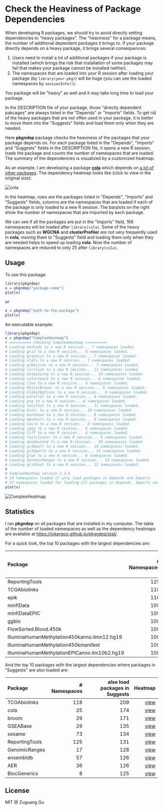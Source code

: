 # Check the Heaviness of Package Dependencies

When developing R packages, we should try to avoid directly setting
dependencies to "heavy packages". The "heaviness" for a package means, the
number of additional dependent packages it brings to. If your package directly depends
on a heavy package, it brings several consequences:

1. Users need to install a lot of additional packages if your
   package is installed (which brings the risk that installation of some packages
   may fail that makes your package cannot be installed neither). 
2. The namespaces that are loaded into your R session after loading your package (by
   `library(your-pkg)`) will be huge (you can see the loaded namespaces by `sessionInfo()`).

You package will be "heavy" as well and it may take long time to load your
package.

In the DESCRIPTION file of your package, those "directly dependent pakcages"
are always listed in the "Depends" or "Imports" fields. To get rid of the heavy
packages that are not offen used in your package, it is better to move them
into the "Suggests" fields and load them only when they are needed.

Here **pkgndep** package checks the heaviness of the packages that your
package depends on. For each package listed in the "Depends", "Imports" and
"Suggests" fields in the DESCRIPTION file, it opens a new R session, loads the
package and counts the number of namespaces that are loaded. The summary of
the dependencies is visualized by a customized heatmap.

As an example, I am developing a package 
[**cola**](https://jokergoo.github.com/cola) which depends on [a lot of other
packages](https://github.com/jokergoo/cola/blob/6d5f5a7737fd273c36ff50f35a60bf2b671ed84d/DESCRIPTION).
The dependency heatmap looks like (click to view in the original size):

![cola](https://user-images.githubusercontent.com/449218/79337498-e6bec180-7f25-11ea-9861-293eba8931bc.png)

In the heatmap, rows are the packages listed in "Depends", "Imports" and "Suggests" fields,
columns are the namespaces that are loaded if each of the package is only loaded to a new R session.
The barplots on the right show the number of namespaces that are imported by each package.

We can see if all the packages are put in the "Imports" field, 166 namespaces
will be loaded after `library(cola)`. Some of the heavy packages such as
**WGCNA** and **clusterProfiler** are not very frequently used in **cola**,
moving them to "Suggests" field and loading them only when they are needed
helps to speed up loading **cola**. Now the number of namespaces are reduced
to only 25 after `library(cola)`.

## Usage

To use this package:

```r
library(pkgndep)
x = pkgndep("package-name")
plot(x)
```

or

```r
x = pkgndep("path-to-the-package")
plot(x)
```

An executable example:

```r
library(pkgndep)
x = pkgndep("ComplexHeatmap")
# ========== checking ComplexHeatmap ==========
# Loading methods to a new R session... 7 namespaces loaded.
# Loading grid to a new R session... 8 namespaces loaded.
# Loading graphics to a new R session... 7 namespaces loaded.
# Loading stats to a new R session... 7 namespaces loaded.
# Loading grDevices to a new R session... 7 namespaces loaded.
# Loading circlize to a new R session... 12 namespaces loaded.
# Loading GetoptLong to a new R session... 10 namespaces loaded.
# Loading colorspace to a new R session... 8 namespaces loaded.
# Loading clue to a new R session... 9 namespaces loaded.
# Loading RColorBrewer to a new R session... 8 namespaces loaded.
# Loading GlobalOptions to a new R session... 8 namespaces loaded.
# Loading parallel to a new R session... 8 namespaces loaded.
# Loading png to a new R session... 8 namespaces loaded.
# Loading testthat to a new R session... 11 namespaces loaded.
# Loading knitr to a new R session... 10 namespaces loaded.
# Loading markdown to a new R session... 8 namespaces loaded.
# Loading dendsort to a new R session... 8 namespaces loaded.
# Loading Cairo to a new R session... 8 namespaces loaded.
# Loading jpeg to a new R session... 8 namespaces loaded.
# Loading tiff to a new R session... 8 namespaces loaded.
# Loading fastcluster to a new R session... 8 namespaces loaded.
# Loading dendextend to a new R session... 36 namespaces loaded.
# Loading grImport to a new R session... 10 namespaces loaded.
# Loading grImport2 to a new R session... 13 namespaces loaded.
# Loading glue to a new R session... 8 namespaces loaded.
# Loading GenomicRanges to a new R session... 19 namespaces loaded.
# Loading gridtext to a new R session... 12 namespaces loaded.
x
# ComplexHeatmap version 2.3.4
# 14 namespaces loaded if only load packages in Depends and Imports
# 57 namespaces loaded for loading all packages in Depends, Imports and Suggests
plot(x)
```

![ComplexHeatmap](https://user-images.githubusercontent.com/449218/79369104-b80a1080-7f50-11ea-8e20-a8e69f69b40f.png)


## Statistics

I ran **pkgndep** on all packages that are installed in my computer. The table
of the number of loaded namespaces as well as the dependency heatmaps are
available at https://jokergoo.github.io/pkgndep/stat/.

For a quick look, the top 10 packages with the largest dependencies are:

|Package                                       | # Namespaces| also load packages in Suggests|                                                                                                 Heatmap|
|:---------------------------------------------|------------:|------------------------------:|-------------------------------------------------------------------------------------------------------:|
|ReportingTools                                |          125|                            131|                                [view](https://jokergoo.github.io/pkgndep/stat/image/ReportingTools.png)|
|TCGAbiolinks                                  |          118|                            209|                                  [view](https://jokergoo.github.io/pkgndep/stat/image/TCGAbiolinks.png)|
|epik                                          |          116|                            116|                                          [view](https://jokergoo.github.io/pkgndep/stat/image/epik.png)|
|minfiData                                     |          109|                            109|                                     [view](https://jokergoo.github.io/pkgndep/stat/image/minfiData.png)|
|minfiDataEPIC                                 |          109|                            109|                                 [view](https://jokergoo.github.io/pkgndep/stat/image/minfiDataEPIC.png)|
|ggbio                                         |          108|                            119|                                         [view](https://jokergoo.github.io/pkgndep/stat/image/ggbio.png)|
|FlowSorted.Blood.450k                         |          108|                            108|                         [view](https://jokergoo.github.io/pkgndep/stat/image/FlowSorted.Blood.450k.png)|
|IlluminaHumanMethylation450kanno.ilmn12.hg19  |          108|                            108|  [view](https://jokergoo.github.io/pkgndep/stat/image/IlluminaHumanMethylation450kanno.ilmn12.hg19.png)|
|IlluminaHumanMethylation450kmanifest          |          108|                            108|          [view](https://jokergoo.github.io/pkgndep/stat/image/IlluminaHumanMethylation450kmanifest.png)|
|IlluminaHumanMethylationEPICanno.ilm10b2.hg19 |          108|                            108| [view](https://jokergoo.github.io/pkgndep/stat/image/IlluminaHumanMethylationEPICanno.ilm10b2.hg19.png)|

And the top 10 packages with the largest dependencies where packages in "Suggests" are also loaded are:

|Package        | # Namespaces| also load packages in Suggests|                                                                  Heatmap|
|:--------------|------------:|------------------------------:|------------------------------------------------------------------------:|
|TCGAbiolinks   |          118|                            209|   [view](https://jokergoo.github.io/pkgndep/stat/image/TCGAbiolinks.png)|
|cola           |           25|                            174|           [view](https://jokergoo.github.io/pkgndep/stat/image/cola.png)|
|broom          |           29|                            171|          [view](https://jokergoo.github.io/pkgndep/stat/image/broom.png)|
|GSEABase       |           29|                            135|       [view](https://jokergoo.github.io/pkgndep/stat/image/GSEABase.png)|
|sesame         |           73|                            134|         [view](https://jokergoo.github.io/pkgndep/stat/image/sesame.png)|
|ReportingTools |          125|                            131| [view](https://jokergoo.github.io/pkgndep/stat/image/ReportingTools.png)|
|GenomicRanges  |           17|                            128|  [view](https://jokergoo.github.io/pkgndep/stat/image/GenomicRanges.png)|
|ensembldb      |           57|                            126|      [view](https://jokergoo.github.io/pkgndep/stat/image/ensembldb.png)|
|AER            |           36|                            126|            [view](https://jokergoo.github.io/pkgndep/stat/image/AER.png)|
|BiocGenerics   |            8|                            125|   [view](https://jokergoo.github.io/pkgndep/stat/image/BiocGenerics.png)|

## License
MIT @ Zuguang Gu
